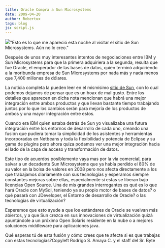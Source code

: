 ```yaml
---
title: Oracle Compra a Sun Microsystems
date: 2009-04-20
author: Robertux
tags: blog
js: script.js
---
```


[![](http://3.bp.blogspot.com/_jH77WNrMVRA/Se0_N5dU4AI/AAAAAAAAFsg/KTu5rBhd2BU/s400/hp1v3_announcement.jpg)](http://3.bp.blogspot.com/_jH77WNrMVRA/Se0_N5dU4AI/AAAAAAAAFsg/KTu5rBhd2BU/s1600-h/hp1v3_announcement.jpg)"Esto es lo que me apareció
      esta noche al visitar el sitio de Sun Microsystems. Aún no lo creo."

Después de unos muy interesantes intentos de
      negociaciones entre IBM y Sun Microsystems para que la primera adquiriera a la segunda,
      resulta que fue Oracle, el emperador de las bases de datos, quien terminó adquiriendo a la
      moribunda empresa de Sun Microsystems por nada más y nada menos que 7,400 millones de
      dólares.

La noticia completa la pueden leer en el mismísimo [sitio de Sun](http://www.sun.com/third-party/global/oracle/index.jsp), con
      lo cual podemos dejamos de pensar que es un hoax de mal gusto. Entre los detalles que aparecen
      en dicha nota mencionan que habrá una mejor integración entre ambos productos y que llevan
      bastante tiempo trabajando juntos por lo que los cambios serán para mejoría de los productos
      de ambos y una mayor integración entre estos.

Cuando era IBM quien
      estaba detrás de Sun yo visualizaba una futura integración entre los entornos de desarrollo de
      cada uno, creando una fusión que pudiera tomar la simplicidad de los asistentes y herramientas
      incorporadas en Netbeans y toda la flexibilidad y potencia de Eclipse y su gama de plugins
      pero ahora quiza podamos ver una mejor integración hacia el lado de la capa de acceso y
      transformación de datos.

Este tipo de acuerdos posiblemente vaya mas
      por la vía comercial, para salvar a un decadente Sun Microsystems que ya había perdido el 80%
      de su valor en la bolsa de valores en 2008 pero nos afecta directamente a los que trabajamos
      diariamente con sus tecnologías y esperamos siempre constantes mejoras sobre ellas,
      especialmente si estas se liberan bajo licencias Open Source. Una de mis grandes interrogantes
      es qué es lo que hará Oracle con MySql, teniendo ya su propio motor de bases de datos? o qué
      pasará con JDeveloper, el Entorno de desarrollo de Oracle? o las tecnologías de
      virtualización?

Esperemos que esto ayude a que los estándares de Oracle
      se vuelvan más abiertos, y a que Sun crezca en sus innovaciones de virtualización quizá
      apuntándole a un próximo Open Solaris residente en la nube o a mejores soluciones middleware
      para aplicaciones java.

Qué esperas tú de esta fusión y cómo crees que
      te afecte si es que trabajas con estas tecnologías?Copyleft Rodrigo S. Amaya C. y el staff del Sr.
      Byte